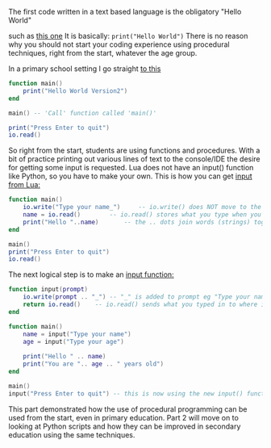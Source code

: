 The first code written in a text based language is the obligatory "Hello World"

such as [this one](/Lua/01-Hello%20World1.lua)
It is basically:
`print("Hello World")`
There is no reason why you should not start your coding experience using procedural techniques, right from the start, whatever the age group.

In a primary school setting
I go straight [to this](/Lua/02-Hello%20World2.lua")
```lua
function main()
	print("Hello World Version2")
end

main() -- 'Call' function called 'main()'

print("Press Enter to quit")
io.read()
```
So right from the start, students are using functions and procedures.
With a bit of practice printing out various lines of text to the console/IDE the desire for getting some input is requested. Lua does not have an input() function like Python, so you have to make your own.
This is how you can get [input from Lua:](/Lua/03-Input.lua)
```lua
function main()	
	io.write("Type your name_") 	-- io.write() does NOT move to the next line
	name = io.read()		-- io.read() stores what you type when you press Enter
	print("Hello "..name)		-- the .. dots join words (strings) together
end

main()
print("Press Enter to quit")
io.read()
```
The next logical step is to make an [input function:](/Lua/04-InputWithFunction.lua)
```lua
function input(prompt)
	io.write(prompt .. "_") -- "_" is added to prompt eg "Type your name_"
	return io.read()	-- io.read() sends what you typed in to where it was called
end

function main()
	name = input("Type your name")	
	age = input("Type your age")
	
	print("Hello " .. name)
	print("You are ".. age .. " years old")
end

main()
input("Press Enter to quit") -- this is now using the new input() function
```

This part demonstrated how the use of procedural programming can be used from the start, even in primary education.
Part 2 will move on to looking at Python scripts and how they can be improved in secondary education using the same techniques.

